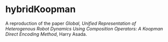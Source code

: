 # hybridKoopman

A reproduction of the paper _Global, Unified Representation of Heterogenous Robot Dynamics Using Composition Operators: A Koopman Direct Encoding Method_, Harry Asada.
